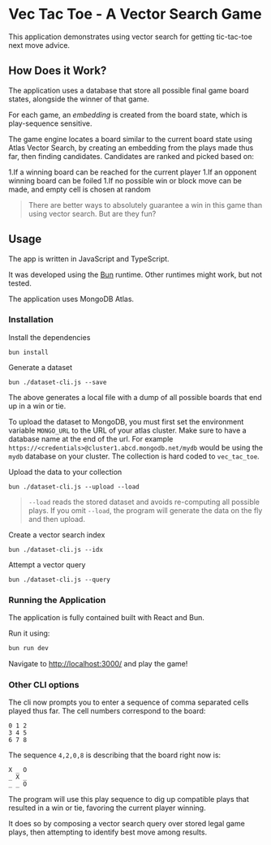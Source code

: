 # Vec Tac Toe - A Vector Search Game

This application demonstrates using vector search for getting tic-tac-toe next move advice.

## How Does it Work?

The application uses a database that store all possible final game board states, alongside the winner of that game.

For each game, an _embedding_ is created from the board state, which is play-sequence sensitive.

The game engine locates a board similar to the current board state using Atlas Vector Search, by creating an embedding from the plays made thus far, then finding candidates.
Candidates are ranked and picked based on:

1.If a winning board can be reached for the current player
1.If an opponent winning board can be foiled
1.If no possible win or block move can be made, and empty cell is chosen at random

> There are better ways to absolutely guarantee a win in this game than using vector search. But are they fun?

## Usage

The app is written in JavaScript and TypeScript.

It was developed using the [Bun](https://bun.sh/) runtime. Other runtimes might work, but not tested.

The application uses MongoDB Atlas.

### Installation

Install the dependencies

```shell
bun install
```

Generate a dataset

```shell
bun ./dataset-cli.js --save
```

The above generates a local file with a dump of all possible boards that end up in a win or tie.

To upload the dataset to MongoDB, you must first set the environment variable `MONGO_URL` to the URL of your atlas cluster.
Make sure to have a database name at the end of the url. For example `https://<credentials>@cluster1.abcd.mongodb.net/mydb` would be using the `mydb` database on your cluster. The collection is hard coded to `vec_tac_toe`.

Upload the data to your collection

```shell
bun ./dataset-cli.js --upload --load
```

> `--load` reads the stored dataset and avoids re-computing all possible plays. If you omit `--load`, the program will generate the data on the fly and then upload.

Create a vector search index

```shell
bun ./dataset-cli.js --idx
```

Attempt a vector query

```shell
bun ./dataset-cli.js --query
```

### Running the Application

The application is fully contained built with React and Bun.

Run it using:

```bash
bun run dev
```

Navigate to <http://localhost:3000/> and play the game!

### Other CLI options

The cli now prompts you to enter a sequence of comma separated cells played thus far. The cell numbers correspond to the board:

```text
0 1 2
3 4 5
6 7 8
```

The sequence `4,2,0,8` is describing that the board right now is:

```text
X _ O
_ X _
_ _ O
```

The program will use this play sequence to dig up compatible plays that resulted in a win or tie, favoring the current player winning.

It does so by composing a vector search query over stored legal game plays, then attempting to identify best move among results.
